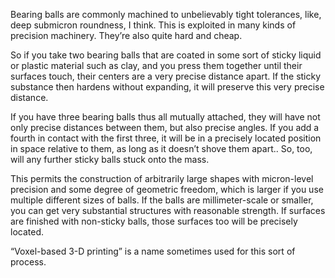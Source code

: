 Bearing balls are commonly machined to unbelievably tight tolerances,
like, deep submicron roundness, I think.  This is exploited in many
kinds of precision machinery.  They’re also quite hard and cheap.

So if you take two bearing balls that are coated in some sort of
sticky liquid or plastic material such as clay, and you press them
together until their surfaces touch, their centers are a very precise
distance apart.  If the sticky substance then hardens without
expanding, it will preserve this very precise distance.

If you have three bearing balls thus all mutually attached, they will
have not only precise distances between them, but also precise angles.
If you add a fourth in contact with the first three, it will be in a
precisely located position in space relative to them, as long as it
doesn’t shove them apart..  So, too, will any further sticky balls
stuck onto the mass.

This permits the construction of arbitrarily large shapes with
micron-level precision and some degree of geometric freedom, which is
larger if you use multiple different sizes of balls.  If the balls are
millimeter-scale or smaller, you can get very substantial structures
with reasonable strength.  If surfaces are finished with non-sticky
balls, those surfaces too will be precisely located.

“Voxel-based 3-D printing” is a name sometimes used for this sort of
process.